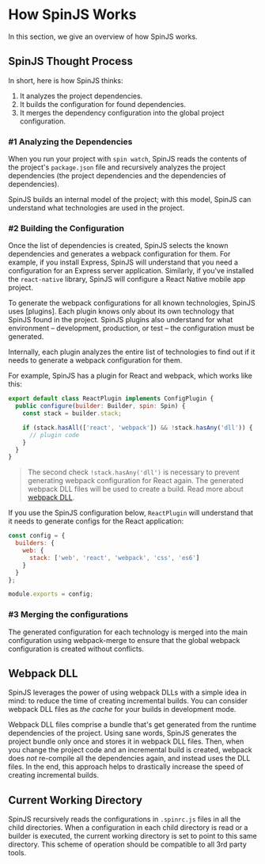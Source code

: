 # How SpinJS Works

In this section, we give an overview of how SpinJS works.

## SpinJS Thought Process

In short, here is how SpinJS thinks:

1. It analyzes the project dependencies.
2. It builds the configuration for found dependencies.
3. It merges the dependency configuration into the global project configuration.

### #1 Analyzing the Dependencies

When you run your project with `spin watch`, SpinJS reads the contents of the project's `package.json` file and
recursively analyzes the project dependencies (the project dependencies and the dependencies of dependencies).

SpinJS builds an internal model of the project; with this model, SpinJS can understand what technologies are used in the 
project.

### #2 Building the Configuration

Once the list of dependencies is created, SpinJS selects the known dependencies and generates a webpack configuration 
for them. For example, if you install Express, SpinJS will understand that you need a configuration for an Express 
server application. Similarly, if you've installed the `react-native` library, SpinJS will configure a React Native 
mobile app project.

To generate the webpack configurations for all known technologies, SpinJS uses [plugins]. Each plugin knows only about
its own technology that SpinJS found in the project. SpinJS plugins also understand for what environment &ndash;
development, production, or test &ndash; the configuration must be generated.

Internally, each plugin analyzes the entire list of technologies to find out if it needs to generate a webpack
configuration for them.

For example, SpinJS has a plugin for React and webpack, which works like this:

```js
export default class ReactPlugin implements ConfigPlugin {
  public configure(builder: Builder, spin: Spin) {
    const stack = builder.stack;

    if (stack.hasAll(['react', 'webpack']) && !stack.hasAny('dll')) {
      // plugin code
    }
  }
}
```

> The second check `!stack.hasAny('dll')` is necessary to prevent generating webpack configuration for React again. The
generated webpack DLL files will be used to create a build. Read more about [webpack DLL](#webpack-dll).

If you use the SpinJS configuration below, `ReactPlugin` will understand that it needs to generate configs for the React
application:

```js
const config = {
  builders: {
    web: {
      stack: ['web', 'react', 'webpack', 'css', 'es6']
    }
  }
};

module.exports = config;
```

### #3 Merging the configurations

The generated configuration for each technology is merged into the main configuration using webpack-merge to ensure that
the global webpack configuration is created without conflicts.

## Webpack DLL

SpinJS leverages the power of using webpack DLLs with a simple idea in mind: to reduce the time of creating incremental
builds. You can consider webpack DLL files as _the cache_ for your builds in development mode.

Webpack DLL files comprise a bundle that's get generated from the runtime dependencies of the project. Using sane words,
SpinJS generates the project bundle only once and stores it in webpack DLL files. Then, when you change the project code 
and an incremental build is created, webpack does _not_ re-compile all the dependencies again, and instead uses the 
DLL files. In the end, this approach helps to drastically increase the speed of creating incremental builds.

## Current Working Directory

SpinJS recursively reads the configurations in `.spinrc.js` files in all the child directories. When a configuration in
each child directory is read or a builder is executed, the current working directory is set to point to this same
directory. This scheme of operation should be compatible to all 3rd party tools.
